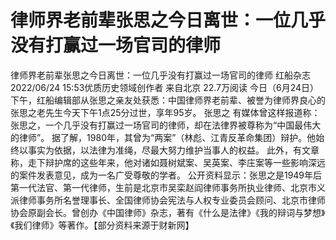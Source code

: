 # 律师界老前辈张思之今日离世：一位几乎没有打赢过一场官司的律师

律师界老前辈张思之今日离世：一位几乎没有打赢过一场官司的律师
红船杂志
2022/06/24 15:53优质历史领域创作者  来自北京
22.7万阅读
今日（6月24日）下午，红船编辑部从张思之亲友处获悉：中国律师界老前辈、被誉为律师界良心的张思之老先生今天下午1点25分过世，享年95岁。
张思之
有媒体曾这样报道称：张思之，一个几乎没有打赢过一场官司的律师，却在法律界被尊称为“中国最伟大的律师”。
据了解，1980年，其曾为“两案”（林彪、江青反革命集团）辩护。他始终以事实为依据，以法律为准绳，尽最大努力维护当事人的权益。
此外，有文章称，走下辩护席的这些年来，他对诸如聂树斌案、吴英案、李庄案等一些影响深远的案件发表意见，成为一名广受尊敬的学者。
公开资料显示：张思之是1949年后第一代法官、第一代律师，生前是北京市吴栾赵阎律师事务所执业律师、北京市义派律师事务所名誉理事长、全国律师协会宪法与人权专业委员会顾问、北京市律师协会原副会长。曾创办《中国律师》杂志，著有《什么是法律》《我的辩词与梦想》《我们律师》等著作。【部分资料来源于财新网】